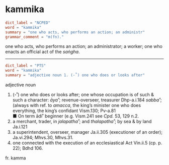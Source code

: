# kammika

``` toml
dict_label = "NCPED"
word = "kammika"
summary = "one who acts, who performs an action; an administr"
grammar_comment = "m(fn)."
```

one who acts, who performs an action; an administrator; a worker; one who enacts an official act of the *saṅgha*.

--------------------

``` toml
dict_label = "PTS"
word = "kammika"
summary = "adjective noun 1. (-˚) one who does or looks after"
```

adjective noun

1. (\-˚) one who does or looks after; one whose occupation is of such & such a character: *āya˚*; revenue\-overseer, treasurer Dhp\-a.i.184 *sabba˚*; (always with ref. to *amacca*, the king’s minister one who does everything, the king’s confidant Vism.130; Pv\-a.81  
   ■ On term ādi˚ beginner (e.g. Vism.241 see *Cpd.* 53, 129 n.2.
2. a merchant, trader, in *jalapatha˚*; and *thalapatha˚*; by sea & by land Ja.i.121
3. a superintendent, overseer, manager Ja.ii.305 (executioner of an order); Ja.vi.294; Mhvs.30, Mhvs.31.
4. one connected with the execution of an ecclesiastical Act Vin.ii.5 (cp. p. 22); Bdhd 106.

fr. kamma

